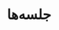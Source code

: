 ---
draft: false
title: "جلسه‌ها"
description: "جلسه‌های تشکیل شده در شیرازلاگ"
keywords: ["شیرازلاگ", "گنو/لینوکس", "متن‌باز", "نرم‌افزار آزاد", "لینوکس", "دورهمی", "جلسه", "نشست"]
---